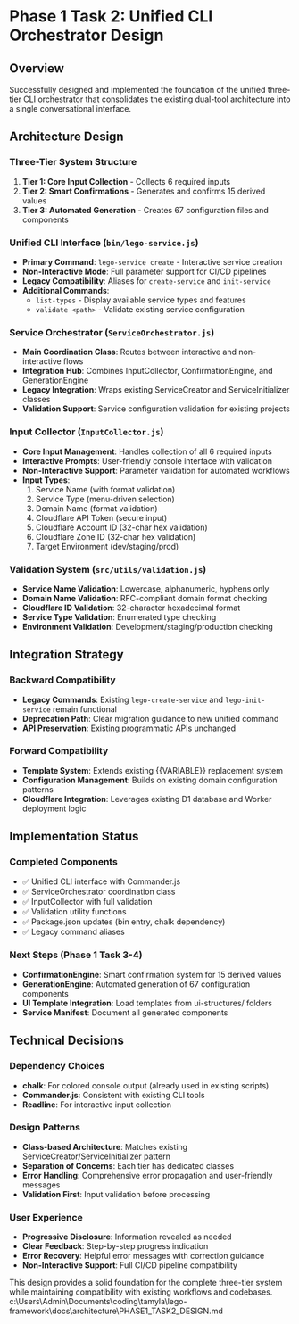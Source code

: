 # Phase 1 Task 2: Unified CLI Orchestrator Design

## Overview

Successfully designed and implemented the foundation of the unified three-tier CLI orchestrator that consolidates the existing dual-tool architecture into a single conversational interface.

## Architecture Design

### Three-Tier System Structure
1. **Tier 1: Core Input Collection** - Collects 6 required inputs
2. **Tier 2: Smart Confirmations** - Generates and confirms 15 derived values
3. **Tier 3: Automated Generation** - Creates 67 configuration files and components

### Unified CLI Interface (`bin/lego-service.js`)
- **Primary Command**: `lego-service create` - Interactive service creation
- **Non-Interactive Mode**: Full parameter support for CI/CD pipelines
- **Legacy Compatibility**: Aliases for `create-service` and `init-service`
- **Additional Commands**:
  - `list-types` - Display available service types and features
  - `validate <path>` - Validate existing service configuration

### Service Orchestrator (`ServiceOrchestrator.js`)
- **Main Coordination Class**: Routes between interactive and non-interactive flows
- **Integration Hub**: Combines InputCollector, ConfirmationEngine, and GenerationEngine
- **Legacy Integration**: Wraps existing ServiceCreator and ServiceInitializer classes
- **Validation Support**: Service configuration validation for existing projects

### Input Collector (`InputCollector.js`)
- **Core Input Management**: Handles collection of all 6 required inputs
- **Interactive Prompts**: User-friendly console interface with validation
- **Non-Interactive Support**: Parameter validation for automated workflows
- **Input Types**:
  1. Service Name (with format validation)
  2. Service Type (menu-driven selection)
  3. Domain Name (format validation)
  4. Cloudflare API Token (secure input)
  5. Cloudflare Account ID (32-char hex validation)
  6. Cloudflare Zone ID (32-char hex validation)
  7. Target Environment (dev/staging/prod)

### Validation System (`src/utils/validation.js`)
- **Service Name Validation**: Lowercase, alphanumeric, hyphens only
- **Domain Name Validation**: RFC-compliant domain format checking
- **Cloudflare ID Validation**: 32-character hexadecimal format
- **Service Type Validation**: Enumerated type checking
- **Environment Validation**: Development/staging/production checking

## Integration Strategy

### Backward Compatibility
- **Legacy Commands**: Existing `lego-create-service` and `lego-init-service` remain functional
- **Deprecation Path**: Clear migration guidance to new unified command
- **API Preservation**: Existing programmatic APIs unchanged

### Forward Compatibility
- **Template System**: Extends existing {{VARIABLE}} replacement system
- **Configuration Management**: Builds on existing domain configuration patterns
- **Cloudflare Integration**: Leverages existing D1 database and Worker deployment logic

## Implementation Status

### Completed Components
- ✅ Unified CLI interface with Commander.js
- ✅ ServiceOrchestrator coordination class
- ✅ InputCollector with full validation
- ✅ Validation utility functions
- ✅ Package.json updates (bin entry, chalk dependency)
- ✅ Legacy command aliases

### Next Steps (Phase 1 Task 3-4)
- **ConfirmationEngine**: Smart confirmation system for 15 derived values
- **GenerationEngine**: Automated generation of 67 configuration components
- **UI Template Integration**: Load templates from ui-structures/ folders
- **Service Manifest**: Document all generated components

## Technical Decisions

### Dependency Choices
- **chalk**: For colored console output (already used in existing scripts)
- **Commander.js**: Consistent with existing CLI tools
- **Readline**: For interactive input collection

### Design Patterns
- **Class-based Architecture**: Matches existing ServiceCreator/ServiceInitializer pattern
- **Separation of Concerns**: Each tier has dedicated classes
- **Error Handling**: Comprehensive error propagation and user-friendly messages
- **Validation First**: Input validation before processing

### User Experience
- **Progressive Disclosure**: Information revealed as needed
- **Clear Feedback**: Step-by-step progress indication
- **Error Recovery**: Helpful error messages with correction guidance
- **Non-Interactive Support**: Full CI/CD pipeline compatibility

This design provides a solid foundation for the complete three-tier system while maintaining compatibility with existing workflows and codebases.</content>
<parameter name="filePath">c:\Users\Admin\Documents\coding\tamyla\lego-framework\docs\architecture\PHASE1_TASK2_DESIGN.md